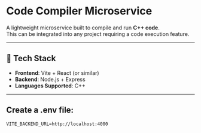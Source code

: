 # Code Compiler Microservice

A lightweight microservice built to compile and run **C++ code**.  
This can be integrated into any project requiring a code execution feature.

---

## 🚀 Tech Stack

- **Frontend**: Vite + React (or similar)
- **Backend**: Node.js + Express
- **Languages Supported**: C++

---

## Create a .env file:

```env
VITE_BACKEND_URL=http://localhost:4000
```

